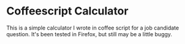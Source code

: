Coffeescript Calculator
=======================

This is a simple calculator I wrote in coffee script for a job candidate question. It's been tested in Firefox, but still may be a little buggy.

